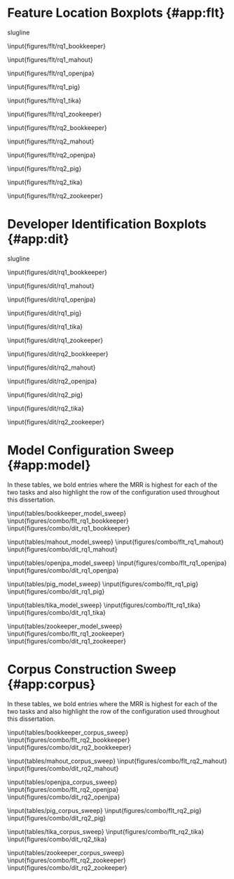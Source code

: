 # Feature Location Boxplots {#app:flt}

slugline

<!-- BookKeeper v4.3.0
max bound:	843
same:	38	0.265734265734
same (ones):	34	0.237762237762
diff of 1:	14	0.0979020979021
diff of 2:	13	0.0909090909091
diff of 3:	4	0.027972027972
within <=1:	14	0.0979020979021
within <=5:	40	0.27972027972
within <=10:	46	0.321678321678
within <=50:	74	0.517482517483
other (>50.000000):	31	0.216783216783
within <= 8 (1.000000%):	42	0.293706293706
within <= 42 (5.000000%):	73	0.51048951049
within <= 84 (10.000000%):	84	0.587412587413
within <= 422 (50.000000%):	95	0.664335664336
other > 422 (50.000000%):	10	0.0699300699301
worst (Changesets - Snapshot) 639.0 -680.0
total:	143

-->

\input{figures/flt/rq1_bookkeeper}

<!-- old text
Figure \ref{fig:flt:rq1:bookkeeper} shows the effectiveness measures for
\bookkeeper.  Again, the figure suggests that changesets perform better than
snapshots, even though the difference of MRR is only $0.0056$ (Table
\ref{table:feature_location_rq1}.)
-->


<!-- Mahout v0.10.0
max bound:	1556
same:	6	0.12
same (ones):	5	0.1
diff of 1:	5	0.1
diff of 2:	4	0.08
diff of 3:	0	0.0
within <=1:	5	0.1
within <=5:	12	0.24
within <=10:	15	0.3
within <=50:	23	0.46
other (>50.000000):	21	0.42
within <= 16 (1.000000%):	17	0.34
within <= 78 (5.000000%):	24	0.48
within <= 156 (10.000000%):	28	0.56
within <= 778 (50.000000%):	40	0.8
other > 778 (50.000000%):	4	0.08
worst (Changesets - Snapshot) 865.0 -1133.0
total:	50


-->

\input{figures/flt/rq1_mahout}

<!-- OpenJPA v2.3.0
max bound:	4968
same:	16	0.12213740458
same (ones):	14	0.106870229008
diff of 1:	12	0.0916030534351
diff of 2:	5	0.0381679389313
diff of 3:	3	0.0229007633588
within <=1:	12	0.0916030534351
within <=5:	25	0.190839694656
within <=10:	36	0.274809160305
within <=50:	62	0.473282442748
other (>50.000000):	53	0.404580152672
within <= 50 (1.000000%):	62	0.473282442748
within <= 248 (5.000000%):	76	0.580152671756
within <= 497 (10.000000%):	89	0.679389312977
within <= 2484 (50.000000%):	112	0.854961832061
other > 2484 (50.000000%):	3	0.0229007633588
worst (Changesets - Snapshot) 888.0 -4478.0
total:	131


-->

\input{figures/flt/rq1_openjpa}

<!-- Pig v0.14.0
max bound:	2098
same:	30	0.172413793103
same (ones):	26	0.149425287356
diff of 1:	15	0.0862068965517
diff of 2:	10	0.0574712643678
diff of 3:	11	0.0632183908046
within <=1:	15	0.0862068965517
within <=5:	48	0.275862068966
within <=10:	52	0.298850574713
within <=50:	90	0.51724137931
other (>50.000000):	54	0.310344827586
within <= 21 (1.000000%):	67	0.385057471264
within <= 105 (5.000000%):	106	0.609195402299
within <= 210 (10.000000%):	119	0.683908045977
within <= 1049 (50.000000%):	137	0.787356321839
other > 1049 (50.000000%):	7	0.0402298850575
worst (Changesets - Snapshot) 762.0 -1556.0
total:	174

-->

\input{figures/flt/rq1_pig}

<!-- Tika v1.8
max bound:	954
same:	5	0.138888888889
same (ones):	4	0.111111111111
diff of 1:	9	0.25
diff of 2:	4	0.111111111111
diff of 3:	2	0.0555555555556
within <=1:	9	0.25
within <=5:	16	0.444444444444
within <=10:	19	0.527777777778
within <=50:	23	0.638888888889
other (>50.000000):	8	0.222222222222
within <= 10 (1.000000%):	19	0.527777777778
within <= 48 (5.000000%):	23	0.638888888889
within <= 95 (10.000000%):	26	0.722222222222
within <= 477 (50.000000%):	29	0.805555555556
other > 477 (50.000000%):	2	0.0555555555556
worst (Changesets - Snapshot) 163.0 -539.0
total:	36


-->

\input{figures/flt/rq1_tika}

<!-- ZooKeeper v3.5.0
max bound:	927
same:	60	0.248962655602
same (ones):	56	0.232365145228
diff of 1:	32	0.132780082988
diff of 2:	16	0.0663900414938
diff of 3:	10	0.0414937759336
within <=1:	32	0.132780082988
within <=5:	72	0.298755186722
within <=10:	86	0.356846473029
within <=50:	126	0.522821576763
other (>50.000000):	55	0.228215767635
within <= 9 (1.000000%):	85	0.352697095436
within <= 46 (5.000000%):	121	0.502074688797
within <= 93 (10.000000%):	144	0.597510373444
within <= 464 (50.000000%):	175	0.726141078838
other > 464 (50.000000%):	6	0.0248962655602
worst (Changesets - Snapshot) 405 -517
total:	241


-->

\input{figures/flt/rq1_zookeeper}

<!-- BookKeeper v4.3.0
max bound:	843
same:	29	0.202797202797
same (ones):	21	0.146853146853
diff of 1:	16	0.111888111888
diff of 2:	8	0.0559440559441
diff of 3:	8	0.0559440559441
within <=1:	16	0.111888111888
within <=5:	43	0.300699300699
within <=10:	59	0.412587412587
within <=50:	83	0.58041958042
other (>50.000000):	31	0.216783216783
within <= 8 (1.000000%):	52	0.363636363636
within <= 42 (5.000000%):	82	0.573426573427
within <= 84 (10.000000%):	95	0.664335664336
within <= 422 (50.000000%):	112	0.783216783217
other > 422 (50.000000%):	2	0.013986013986
worst (Changesets - Historical) 620.0 -392.0
total:	143

-->

\input{figures/flt/rq2_bookkeeper}

<!-- Mahout v0.10.0
max bound:	1556
same:	6	0.12
same (ones):	4	0.08
diff of 1:	7	0.14
diff of 2:	4	0.08
diff of 3:	1	0.02
within <=1:	7	0.14
within <=5:	14	0.28
within <=10:	16	0.32
within <=50:	27	0.54
other (>50.000000):	17	0.34
within <= 16 (1.000000%):	21	0.42
within <= 78 (5.000000%):	32	0.64
within <= 156 (10.000000%):	37	0.74
within <= 778 (50.000000%):	43	0.86
other > 778 (50.000000%):	1	0.02
worst (Changesets - Historical) 823.0 -636.0
total:	50

-->

\input{figures/flt/rq2_mahout}

<!-- OpenJPA v2.3.0
max bound:	4968
same:	15	0.114503816794
same (ones):	14	0.106870229008
diff of 1:	7	0.0534351145038
diff of 2:	4	0.030534351145
diff of 3:	7	0.0534351145038
within <=1:	7	0.0534351145038
within <=5:	24	0.18320610687
within <=10:	33	0.251908396947
within <=50:	65	0.496183206107
other (>50.000000):	51	0.389312977099
within <= 50 (1.000000%):	65	0.496183206107
within <= 248 (5.000000%):	101	0.770992366412
within <= 497 (10.000000%):	107	0.81679389313
within <= 2484 (50.000000%):	116	0.885496183206
other > 2484 (50.000000%):	0	0.0
worst (Changesets - Historical) 594.0 -2153.0
total:	131

-->

\input{figures/flt/rq2_openjpa}

<!-- Pig v0.14.0
max bound:	2098
same:	22	0.126436781609
same (ones):	19	0.109195402299
diff of 1:	12	0.0689655172414
diff of 2:	8	0.0459770114943
diff of 3:	2	0.0114942528736
within <=1:	12	0.0689655172414
within <=5:	35	0.201149425287
within <=10:	47	0.270114942529
within <=50:	92	0.528735632184
other (>50.000000):	60	0.344827586207
within <= 21 (1.000000%):	67	0.385057471264
within <= 105 (5.000000%):	123	0.706896551724
within <= 210 (10.000000%):	138	0.793103448276
within <= 1049 (50.000000%):	151	0.867816091954
other > 1049 (50.000000%):	1	0.00574712643678
worst (Changesets - Historical) 1062.0 -784.0
total:	174

-->

\input{figures/flt/rq2_pig}

<!-- Tika v1.8
max bound:	954
same:	6	0.166666666667
same (ones):	4	0.111111111111
diff of 1:	6	0.166666666667
diff of 2:	1	0.0277777777778
diff of 3:	0	0.0
within <=1:	6	0.166666666667
within <=5:	7	0.194444444444
within <=10:	12	0.333333333333
within <=50:	24	0.666666666667
other (>50.000000):	6	0.166666666667
within <= 10 (1.000000%):	12	0.333333333333
within <= 48 (5.000000%):	23	0.638888888889
within <= 95 (10.000000%):	28	0.777777777778
within <= 477 (50.000000%):	30	0.833333333333
other > 477 (50.000000%):	0	0.0
worst (Changesets - Historical) 101.0 -128.0
total:	36

-->

\input{figures/flt/rq2_tika}

<!-- ZooKeeper v3.5.0
max bound:	927
same:	43	0.178423236515
same (ones):	36	0.149377593361
diff of 1:	28	0.116182572614
diff of 2:	21	0.0871369294606
diff of 3:	12	0.0497925311203
within <=1:	28	0.116182572614
within <=5:	81	0.336099585062
within <=10:	118	0.489626556017
within <=50:	169	0.701244813278
other (>50.000000):	29	0.120331950207
within <= 9 (1.000000%):	114	0.473029045643
within <= 46 (5.000000%):	168	0.697095435685
within <= 93 (10.000000%):	182	0.755186721992
within <= 464 (50.000000%):	198	0.821576763485
other > 464 (50.000000%):	0	0.0
worst (Changesets - Historical) 415 -183
total:	241

-->

\input{figures/flt/rq2_zookeeper}


# Developer Identification Boxplots  {#app:dit}

slugline
 
<!-- BookKeeper v4.3.0
max bound:	5
same:	30	0.182926829268
same (ones):	17	0.103658536585
diff of 1:	61	0.371951219512
diff of 2:	20	0.121951219512
diff of 3:	41	0.25
within <=1:	61	0.371951219512
within <=5:	134	0.817073170732
within <=10:	134	0.817073170732
within <=50:	134	0.817073170732
other (>50.000000):	0	0.0
within <= 0 (1.000000%):	0	0.0
within <= 0 (5.000000%):	0	0.0
within <= 1 (10.000000%):	61	0.371951219512
within <= 3 (50.000000%):	122	0.743902439024
other > 3 (50.000000%):	12	0.0731707317073
worst (Changesets - Snapshot) 4.0 -4.0
total:	164


-->

\input{figures/dit/rq1_bookkeeper}

<!-- Mahout v0.10.0
max bound:	38
same:	16	0.12030075188
same (ones):	4	0.0300751879699
diff of 1:	17	0.127819548872
diff of 2:	19	0.142857142857
diff of 3:	16	0.12030075188
within <=1:	17	0.127819548872
within <=5:	67	0.503759398496
within <=10:	94	0.706766917293
within <=50:	117	0.87969924812
other (>50.000000):	0	0.0
within <= 0 (1.000000%):	0	0.0
within <= 2 (5.000000%):	36	0.270676691729
within <= 4 (10.000000%):	63	0.473684210526
within <= 19 (50.000000%):	109	0.81954887218
other > 19 (50.000000%):	8	0.0601503759398
worst (Changesets - Snapshot) 33.0 -19.0
total:	133


-->
\input{figures/dit/rq1_mahout}

<!-- OpenJPA v2.3.0
max bound:	26
same:	22	0.160583941606
same (ones):	8	0.0583941605839
diff of 1:	27	0.197080291971
diff of 2:	10	0.0729927007299
diff of 3:	15	0.109489051095
within <=1:	27	0.197080291971
within <=5:	72	0.525547445255
within <=10:	101	0.737226277372
within <=50:	115	0.839416058394
other (>50.000000):	0	0.0
within <= 0 (1.000000%):	0	0.0
within <= 1 (5.000000%):	27	0.197080291971
within <= 3 (10.000000%):	52	0.379562043796
within <= 13 (50.000000%):	108	0.788321167883
other > 13 (50.000000%):	7	0.0510948905109
worst (Changesets - Snapshot) 13.0 -21.0
total:	137

-->

\input{figures/dit/rq1_openjpa}

<!-- Pig v0.14.0
max bound:	28
same:	22	0.0990990990991
same (ones):	3	0.0135135135135
diff of 1:	35	0.157657657658
diff of 2:	23	0.103603603604
diff of 3:	28	0.126126126126
within <=1:	35	0.157657657658
within <=5:	138	0.621621621622
within <=10:	184	0.828828828829
within <=50:	200	0.900900900901
other (>50.000000):	0	0.0
within <= 0 (1.000000%):	0	0.0
within <= 1 (5.000000%):	35	0.157657657658
within <= 3 (10.000000%):	86	0.387387387387
within <= 14 (50.000000%):	192	0.864864864865
other > 14 (50.000000%):	8	0.036036036036
worst (Changesets - Snapshot) 17.0 -22.0
total:	222

-->

\input{figures/dit/rq1_pig}

<!-- Tika v1.8
max bound:	26
same:	2	0.05
same (ones):	2	0.05
diff of 1:	9	0.225
diff of 2:	6	0.15
diff of 3:	8	0.2
within <=1:	9	0.225
within <=5:	29	0.725
within <=10:	35	0.875
within <=50:	38	0.95
other (>50.000000):	0	0.0
within <= 0 (1.000000%):	0	0.0
within <= 1 (5.000000%):	9	0.225
within <= 3 (10.000000%):	23	0.575
within <= 13 (50.000000%):	36	0.9
other > 13 (50.000000%):	2	0.05
worst (Changesets - Snapshot) 18.0 -6.0
total:	40

-->

\input{figures/dit/rq1_tika}

<!-- ZooKeeper v3.5.0
max bound:	16
same:	62	0.172701949861
same (ones):	24	0.066852367688
diff of 1:	96	0.267409470752
diff of 2:	67	0.186629526462
diff of 3:	58	0.161559888579
within <=1:	96	0.267409470752
within <=5:	276	0.768802228412
within <=10:	297	0.827298050139
within <=50:	297	0.827298050139
other (>50.000000):	0	0.0
within <= 0 (1.000000%):	0	0.0
within <= 1 (5.000000%):	96	0.267409470752
within <= 2 (10.000000%):	163	0.454038997214
within <= 8 (50.000000%):	293	0.816155988858
other > 8 (50.000000%):	4	0.0111420612813
worst (Changesets - Snapshot) 10.0 -10.0
total:	359

-->
\input{figures/dit/rq1_zookeeper}


<!-- BookKeeper v4.3.0
max bound:	5
same:	38	0.233128834356
same (ones):	24	0.147239263804
diff of 1:	59	0.361963190184
diff of 2:	36	0.220858895706
diff of 3:	25	0.153374233129
within <=1:	59	0.361963190184
within <=5:	125	0.766871165644
within <=10:	125	0.766871165644
within <=50:	125	0.766871165644
other (>50.000000):	0	0.0
within <= 0 (1.000000%):	0	0.0
within <= 0 (5.000000%):	0	0.0
within <= 1 (10.000000%):	59	0.361963190184
within <= 3 (50.000000%):	120	0.736196319018
other > 3 (50.000000%):	5	0.0306748466258
worst (Changesets - Historical) 4.0 -3.0
total:	163

-->

\input{figures/dit/rq2_bookkeeper}

<!-- Mahout v0.10.0
max bound:	38
same:	10	0.0769230769231
same (ones):	4	0.0307692307692
diff of 1:	15	0.115384615385
diff of 2:	7	0.0538461538462
diff of 3:	12	0.0923076923077
within <=1:	15	0.115384615385
within <=5:	48	0.369230769231
within <=10:	79	0.607692307692
within <=50:	120	0.923076923077
other (>50.000000):	0	0.0
within <= 0 (1.000000%):	0	0.0
within <= 2 (5.000000%):	22	0.169230769231
within <= 4 (10.000000%):	41	0.315384615385
within <= 19 (50.000000%):	106	0.815384615385
other > 19 (50.000000%):	14	0.107692307692
worst (Changesets - Historical) 37.0 -25.0
total:	130

-->

\input{figures/dit/rq2_mahout}

<!-- OpenJPA v2.3.0
max bound:	26
same:	16	0.117647058824
same (ones):	5	0.0367647058824
diff of 1:	22	0.161764705882
diff of 2:	18	0.132352941176
diff of 3:	13	0.0955882352941
within <=1:	22	0.161764705882
within <=5:	77	0.566176470588
within <=10:	104	0.764705882353
within <=50:	120	0.882352941176
other (>50.000000):	0	0.0
within <= 0 (1.000000%):	0	0.0
within <= 1 (5.000000%):	22	0.161764705882
within <= 3 (10.000000%):	53	0.389705882353
within <= 13 (50.000000%):	115	0.845588235294
other > 13 (50.000000%):	5	0.0367647058824
worst (Changesets - Historical) 23.0 -20.0
total:	136

-->

\input{figures/dit/rq2_openjpa}

<!-- Pig v0.14.0
max bound:	28
same:	17	0.0769230769231
same (ones):	2	0.00904977375566
diff of 1:	36	0.162895927602
diff of 2:	30	0.135746606335
diff of 3:	26	0.117647058824
within <=1:	36	0.162895927602
within <=5:	139	0.628959276018
within <=10:	194	0.877828054299
within <=50:	204	0.923076923077
other (>50.000000):	0	0.0
within <= 0 (1.000000%):	0	0.0
within <= 1 (5.000000%):	36	0.162895927602
within <= 3 (10.000000%):	92	0.41628959276
within <= 14 (50.000000%):	202	0.914027149321
other > 14 (50.000000%):	2	0.00904977375566
worst (Changesets - Historical) 18.0 -10.0
total:	221

-->

\input{figures/dit/rq2_pig}

<!-- Tika v1.8
max bound:	26
same:	5	0.128205128205
same (ones):	3	0.0769230769231
diff of 1:	1	0.025641025641
diff of 2:	8	0.205128205128
diff of 3:	4	0.102564102564
within <=1:	1	0.025641025641
within <=5:	25	0.641025641026
within <=10:	32	0.820512820513
within <=50:	34	0.871794871795
other (>50.000000):	0	0.0
within <= 0 (1.000000%):	0	0.0
within <= 1 (5.000000%):	1	0.025641025641
within <= 3 (10.000000%):	13	0.333333333333
within <= 13 (50.000000%):	32	0.820512820513
other > 13 (50.000000%):	2	0.0512820512821
worst (Changesets - Historical) 19.0 -7.0
total:	39

-->

\input{figures/dit/rq2_tika}

<!-- ZooKeeper v3.5.0
max bound:	16
same:	40	0.112994350282
same (ones):	7	0.0197740112994
diff of 1:	80	0.225988700565
diff of 2:	70	0.197740112994
diff of 3:	50	0.141242937853
within <=1:	80	0.225988700565
within <=5:	260	0.734463276836
within <=10:	314	0.887005649718
within <=50:	314	0.887005649718
other (>50.000000):	0	0.0
within <= 0 (1.000000%):	0	0.0
within <= 1 (5.000000%):	80	0.225988700565
within <= 2 (10.000000%):	150	0.423728813559
within <= 8 (50.000000%):	305	0.861581920904
other > 8 (50.000000%):	9	0.0254237288136
worst (Changesets - Historical) 9.0 -10.0
total:	354

-->

\input{figures/dit/rq2_zookeeper}



# Model Configuration Sweep {#app:model}

In these tables, we bold entries where the MRR is highest for each of the two
tasks and also highlight the row of the configuration used throughout this
dissertation.  

\input{tables/bookkeeper_model_sweep}
\input{figures/combo/flt_rq1_bookkeeper}
\input{figures/combo/dit_rq1_bookkeeper}

\input{tables/mahout_model_sweep}
\input{figures/combo/flt_rq1_mahout}
\input{figures/combo/dit_rq1_mahout}

\input{tables/openjpa_model_sweep}
\input{figures/combo/flt_rq1_openjpa}
\input{figures/combo/dit_rq1_openjpa}

\input{tables/pig_model_sweep}
\input{figures/combo/flt_rq1_pig}
\input{figures/combo/dit_rq1_pig}

\input{tables/tika_model_sweep}
\input{figures/combo/flt_rq1_tika}
\input{figures/combo/dit_rq1_tika}

\input{tables/zookeeper_model_sweep}
\input{figures/combo/flt_rq1_zookeeper}
\input{figures/combo/dit_rq1_zookeeper}

# Corpus Construction Sweep {#app:corpus}

In these tables, we bold entries where the MRR is highest for each of the two
tasks and also highlight the row of the configuration used throughout this
dissertation.  

\input{tables/bookkeeper_corpus_sweep}
\input{figures/combo/flt_rq2_bookkeeper}
\input{figures/combo/dit_rq2_bookkeeper}

\input{tables/mahout_corpus_sweep}
\input{figures/combo/flt_rq2_mahout}
\input{figures/combo/dit_rq2_mahout}

\input{tables/openjpa_corpus_sweep}
\input{figures/combo/flt_rq2_openjpa}
\input{figures/combo/dit_rq2_openjpa}

\input{tables/pig_corpus_sweep}
\input{figures/combo/flt_rq2_pig}
\input{figures/combo/dit_rq2_pig}

\input{tables/tika_corpus_sweep}
\input{figures/combo/flt_rq2_tika}
\input{figures/combo/dit_rq2_tika}

\input{tables/zookeeper_corpus_sweep}
\input{figures/combo/flt_rq2_zookeeper}
\input{figures/combo/dit_rq2_zookeeper}

